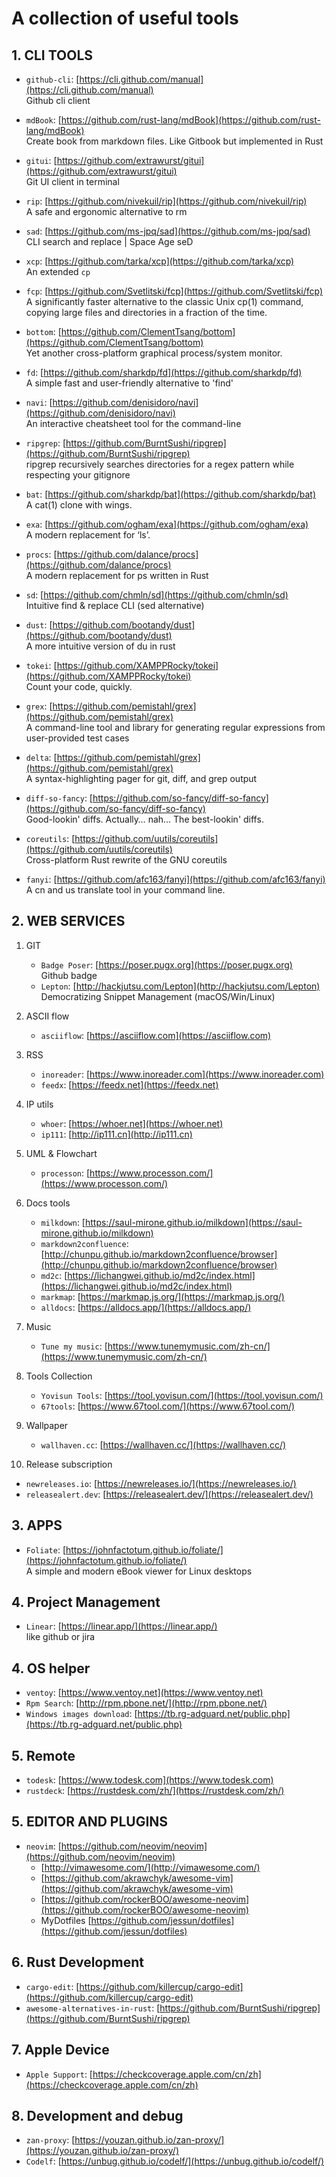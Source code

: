 # A collection of useful tools

## 1. CLI TOOLS

- `github-cli`: [https://cli.github.com/manual](https://cli.github.com/manual)  
Github cli client

- `mdBook`: [https://github.com/rust-lang/mdBook](https://github.com/rust-lang/mdBook)  
Create book from markdown files. Like Gitbook but implemented in Rust

- `gitui`: [https://github.com/extrawurst/gitui](https://github.com/extrawurst/gitui)  
Git UI client in terminal

- `rip`: [https://github.com/nivekuil/rip](https://github.com/nivekuil/rip)  
A safe and ergonomic alternative to rm

- `sad`: [https://github.com/ms-jpq/sad](https://github.com/ms-jpq/sad)  
CLI search and replace | Space Age seD

- `xcp`: [https://github.com/tarka/xcp](https://github.com/tarka/xcp)  
An extended `cp`

- `fcp`: [https://github.com/Svetlitski/fcp](https://github.com/Svetlitski/fcp)  
A significantly faster alternative to the classic Unix cp(1) command, copying large files and directories in a fraction of the time.

- `bottom`: [https://github.com/ClementTsang/bottom](https://github.com/ClementTsang/bottom)  
Yet another cross-platform graphical process/system monitor.

- `fd`: [https://github.com/sharkdp/fd](https://github.com/sharkdp/fd)  
A simple fast and user-friendly alternative to 'find'

- `navi`: [https://github.com/denisidoro/navi](https://github.com/denisidoro/navi)  
An interactive cheatsheet tool for the command-line

- `ripgrep`: [https://github.com/BurntSushi/ripgrep](https://github.com/BurntSushi/ripgrep)  
ripgrep recursively searches directories for a regex pattern while respecting your gitignore

- `bat`: [https://github.com/sharkdp/bat](https://github.com/sharkdp/bat)  
A cat(1) clone with wings.

- `exa`: [https://github.com/ogham/exa](https://github.com/ogham/exa)  
A modern replacement for ‘ls’.

- `procs`: [https://github.com/dalance/procs](https://github.com/dalance/procs)  
A modern replacement for ps written in Rust

- `sd`: [https://github.com/chmln/sd](https://github.com/chmln/sd)  
Intuitive find & replace CLI (sed alternative)

- `dust`: [https://github.com/bootandy/dust](https://github.com/bootandy/dust)  
A more intuitive version of du in rust

- `tokei`: [https://github.com/XAMPPRocky/tokei](https://github.com/XAMPPRocky/tokei)  
Count your code, quickly.

- `grex`: [https://github.com/pemistahl/grex](https://github.com/pemistahl/grex)  
A command-line tool and library for generating regular expressions from user-provided test cases

- `delta`: [https://github.com/pemistahl/grex](https://github.com/pemistahl/grex)  
A syntax-highlighting pager for git, diff, and grep output

- `diff-so-fancy`: [https://github.com/so-fancy/diff-so-fancy](https://github.com/so-fancy/diff-so-fancy)  
Good-lookin' diffs. Actually… nah… The best-lookin' diffs.

- `coreutils`: [https://github.com/uutils/coreutils](https://github.com/uutils/coreutils)  
Cross-platform Rust rewrite of the GNU coreutils

- `fanyi`: [https://github.com/afc163/fanyi](https://github.com/afc163/fanyi)  
A cn and us translate tool in your command line.

## 2. WEB SERVICES

1. GIT  

    - `Badge Poser`: [https://poser.pugx.org](https://poser.pugx.org)  
       Github badge
    - `Lepton`: [http://hackjutsu.com/Lepton](http://hackjutsu.com/Lepton)  
       Democratizing Snippet Management (macOS/Win/Linux)

2. ASCII flow  

    - `asciiflow`: [https://asciiflow.com](https://asciiflow.com)  

3. RSS  

    - `inoreader`: [https://www.inoreader.com](https://www.inoreader.com)  
    - `feedx`: [https://feedx.net](https://feedx.net)  

4. IP utils  

    - `whoer`: [https://whoer.net](https://whoer.net)  
    - `ip111`: [http://ip111.cn](http://ip111.cn)  

5. UML & Flowchart  

    - `processon`: [https://www.processon.com/](https://www.processon.com/)  

6. Docs tools

   - `milkdown`: [https://saul-mirone.github.io/milkdown](https://saul-mirone.github.io/milkdown)  
   - `markdown2confluence`: [http://chunpu.github.io/markdown2confluence/browser](http://chunpu.github.io/markdown2confluence/browser)  
   - `md2c`: [https://lichangwei.github.io/md2c/index.html](https://lichangwei.github.io/md2c/index.html)
   - `markmap`: [https://markmap.js.org/](https://markmap.js.org/)
   - `alldocs`: [https://alldocs.app/](https://alldocs.app/)

7. Music

   - `Tune my music`: [https://www.tunemymusic.com/zh-cn/](https://www.tunemymusic.com/zh-cn/)

8. Tools Collection

   - `Yovisun Tools`: [https://tool.yovisun.com/](https://tool.yovisun.com/)
   - `67tools`: [https://www.67tool.com/](https://www.67tool.com/)

9. Wallpaper
    
   - `wallhaven.cc`: [https://wallhaven.cc/](https://wallhaven.cc/)

10. Release subscription

   - `newreleases.io`: [https://newreleases.io/](https://newreleases.io/)
   - `releasealert.dev`: [https://releasealert.dev/](https://releasealert.dev/)

## 3. APPS

- `Foliate`: [https://johnfactotum.github.io/foliate/](https://johnfactotum.github.io/foliate/)  
  A simple and modern eBook viewer for Linux desktops

## 4. Project Management

- `Linear`: [https://linear.app/](https://linear.app/)  
  like github or jira

## 4. OS helper

- `ventoy`: [https://www.ventoy.net](https://www.ventoy.net)  
- `Rpm Search`: [http://rpm.pbone.net/](http://rpm.pbone.net/)  
- `Windows images download`: [https://tb.rg-adguard.net/public.php](https://tb.rg-adguard.net/public.php)

## 5. Remote
- `todesk`: [https://www.todesk.com](https://www.todesk.com)  
- `rustdeck`: [https://rustdesk.com/zh/](https://rustdesk.com/zh/)  

## 5. EDITOR AND PLUGINS

- `neovim`: [https://github.com/neovim/neovim](https://github.com/neovim/neovim)   
    - [http://vimawesome.com/](http://vimawesome.com/)  
    - [https://github.com/akrawchyk/awesome-vim](https://github.com/akrawchyk/awesome-vim)  
    - [https://github.com/rockerBOO/awesome-neovim](https://github.com/rockerBOO/awesome-neovim)  
    - MyDotfiles [https://github.com/jessun/dotfiles](https://github.com/jessun/dotfiles)  

## 6. Rust Development

- `cargo-edit`: [https://github.com/killercup/cargo-edit](https://github.com/killercup/cargo-edit)  
- `awesome-alternatives-in-rust`: [https://github.com/BurntSushi/ripgrep](https://github.com/BurntSushi/ripgrep)  

## 7. Apple Device

- `Apple Support`: [https://checkcoverage.apple.com/cn/zh](https://checkcoverage.apple.com/cn/zh)

## 8. Development and debug

- `zan-proxy`: [https://youzan.github.io/zan-proxy/](https://youzan.github.io/zan-proxy/)
- `Codelf`: [https://unbug.github.io/codelf/](https://unbug.github.io/codelf/)
